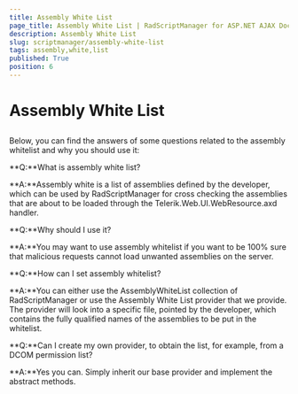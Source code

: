 ```yaml
---
title: Assembly White List
page_title: Assembly White List | RadScriptManager for ASP.NET AJAX Documentation
description: Assembly White List
slug: scriptmanager/assembly-white-list
tags: assembly,white,list
published: True
position: 6
---
```


# Assembly White List



## 

Below, you can find the answers of some questions related to the assembly whitelist and why you should use it:

**Q:**What is assembly white list?

**A:**Assembly white is a list of assemblies defined by the developer, which can be used by RadScriptManager for cross checking the assemblies that are about to be loaded through the Telerik.Web.UI.WebResource.axd handler.



**Q:**Why should I use it?

**A:**You may want to use assembly whitelist if you want to be 100% sure that malicious requests cannot load unwanted assemblies on the server.



**Q:**How can I set assembly whitelist?

**A:**You can either use the AssemblyWhiteList collection of RadScriptManager or use the Assembly White List provider that we provide. The provider will look into a specific file, pointed by the developer, which contains the fully qualified names of the assemblies to be put in the whitelist.



**Q:**Can I create my own provider, to obtain the list, for example, from a DCOM permission list?

**A:**Yes you can. Simply inherit our base provider and implement the abstract methods.
